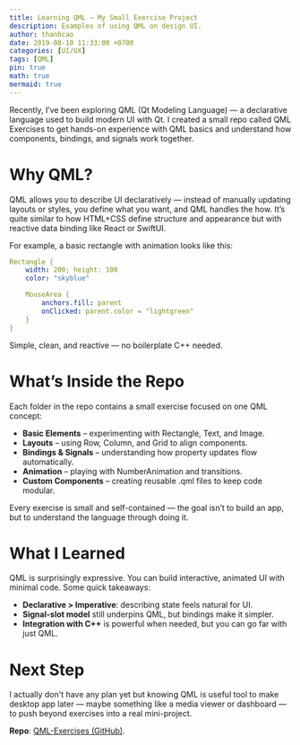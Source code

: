 ```yaml
---
title: Learning QML — My Small Exercise Project
description: Examples of using QML on design UI.
author: thanhcao
date: 2019-08-10 11:33:00 +0700
categories: [UI/UX]
tags: [QML]
pin: true
math: true
mermaid: true
---
```


Recently, I’ve been exploring QML (Qt Modeling Language) — a declarative language used to build modern UI with Qt. I created a small repo called QML Exercises to get hands-on experience with QML basics and understand how components, bindings, and signals work together.

# Why QML?

QML allows you to describe UI declaratively — instead of manually updating layouts or styles, you define what you want, and QML handles the how. It’s quite similar to how HTML+CSS define structure and appearance but with reactive data binding like React or SwiftUI.

For example, a basic rectangle with animation looks like this:

```yaml
Rectangle {
    width: 200; height: 100
    color: "skyblue"

    MouseArea {
        anchors.fill: parent
        onClicked: parent.color = "lightgreen"
    }
}
```

Simple, clean, and reactive — no boilerplate C++ needed.

# What’s Inside the Repo

Each folder in the repo contains a small exercise focused on one QML concept:

- **Basic Elements** – experimenting with Rectangle, Text, and Image.
- **Layouts** – using Row, Column, and Grid to align components.
- **Bindings & Signals** – understanding how property updates flow automatically.
- **Animation** – playing with NumberAnimation and transitions.
- **Custom Components** – creating reusable .qml files to keep code modular.

Every exercise is small and self-contained — the goal isn’t to build an app, but to understand the language through doing it.

# What I Learned

QML is surprisingly expressive. You can build interactive, animated UI with minimal code. Some quick takeaways:

- **Declarative > Imperative**: describing state feels natural for UI.
- **Signal-slot model** still underpins QML, but bindings make it simpler.
- **Integration with C++** is powerful when needed, but you can go far with just QML.

# Next Step

I actually don't have any plan yet but knowing QML is useful tool to make desktop app later — maybe something like a media viewer or dashboard — to push beyond exercises into a real mini-project.

**Repo**: [QML-Exercises (GitHub)](https://github.com/CaoDuyThanh/QML-Exercises?tab=readme-ov-file).